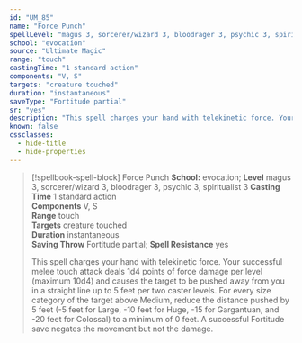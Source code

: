 ```yaml
---
id: "UM_85"
name: "Force Punch"
spellLevel: "magus 3, sorcerer/wizard 3, bloodrager 3, psychic 3, spiritualist 3"
school: "evocation"
source: "Ultimate Magic"
range: "touch"
castingTime: "1 standard action"
components: "V, S"
targets: "creature touched"
duration: "instantaneous"
saveType: "Fortitude partial"
sr: "yes"
description: "This spell charges your hand with telekinetic force. Your successful melee touch attack deals 1d4 points of force damage per level (maximum 10d4) and causes the target to be pushed away from you in a straight line up to 5 feet per two caster levels. For every size category of the target above Medium, reduce the distance pushed by 5 feet (-5 feet for Large, -10 feet for Huge, -15 for Gargantuan, and -20 feet for Colossal) to a minimum of 0 feet. A successful Fortitude save negates the movement but not the damage."
known: false
cssclasses:
  - hide-title
  - hide-properties
---
```


> [!spellbook-spell-block] Force Punch
> **School:** evocation; **Level** magus 3, sorcerer/wizard 3, bloodrager 3, psychic 3, spiritualist 3
> **Casting Time** 1 standard action  
> **Components** V, S  
> **Range** touch  
> **Targets** creature touched  
> **Duration** instantaneous  
> **Saving Throw** Fortitude partial; **Spell Resistance** yes
> 
> This spell charges your hand with telekinetic force. Your successful melee touch attack deals 1d4 points of force damage per level (maximum 10d4) and causes the target to be pushed away from you in a straight line up to 5 feet per two caster levels. For every size category of the target above Medium, reduce the distance pushed by 5 feet (-5 feet for Large, -10 feet for Huge, -15 for Gargantuan, and -20 feet for Colossal) to a minimum of 0 feet. A successful Fortitude save negates the movement but not the damage.